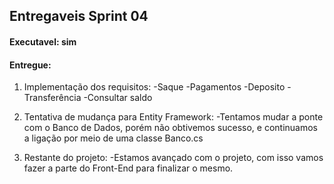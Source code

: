 ## Entregaveis Sprint 04

#### Executavel: sim

#### Entregue:

1. Implementação dos requisitos:
  -Saque
  -Pagamentos
  -Deposito
  -Transferência
  -Consultar saldo

1. Tentativa de mudança para Entity Framework:
  -Tentamos mudar a ponte com o Banco de Dados, porém não obtivemos sucesso, e continuamos a ligação por meio de uma classe Banco.cs
  
1. Restante do projeto:
  -Estamos avançado com o projeto, com isso vamos fazer a parte do Front-End para finalizar o mesmo.
